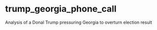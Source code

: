 # trump_georgia_phone_call
Analysis of a Donal Trump pressuring Georgia to overturn election result
